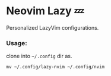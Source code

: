 # Neovim Lazy 💤

Personalized LazyVim configurations.

### Usage:

clone into `~/.config` dir as.

```shell
mv ~/.config/lazy-nvim ~/.config/nvim
```
